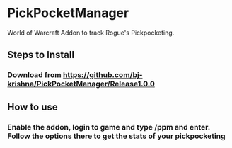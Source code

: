 # PickPocketManager
World of Warcraft Addon to track Rogue's Pickpocketing.

## Steps to Install
### Download from https://github.com/bj-krishna/PickPocketManager/Release1.0.0

## How to use
### Enable the addon, login to game and type /ppm and enter. Follow the options there to get the stats of your pickpocketing